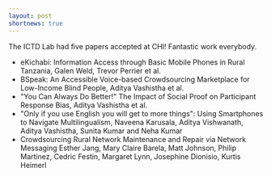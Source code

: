 ```yaml
---
layout: post
shortnews: true
---
```


The ICTD Lab had five papers accepted at CHI!  Fantastic work everybody.
<ul>
<li> eKichabi: Information Access through Basic Mobile Phones in Rural Tanzania,  Galen Weld, Trevor Perrier et al.
<li> BSpeak: An Accessible Voice-based Crowdsourcing Marketplace for Low-Income Blind People,  Aditya Vashistha et al.
<li> "You Can Always Do Better!" The Impact of Social Proof on Participant Response Bias,  Aditya Vashistha et al.
<li> "Only if you use English you will get to more things": Using Smartphones to Navigate Multilingualism,  Naveena Karusala, Aditya Vishwanath, Aditya Vashistha, Sunita Kumar and Neha Kumar
<li>Crowdsourcing Rural Network Maintenance and Repair via Network Messaging
Esther Jang, Mary Claire Barela, Matt Johnson, Philip Martinez, Cedric Festin, Margaret Lynn, Josephine Dionisio, Kurtis Heimerl
</ul>



